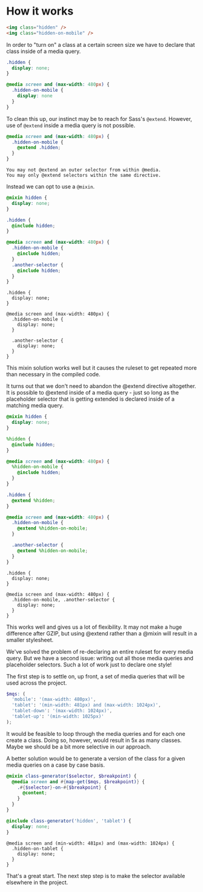 # How it works

```html
<img class="hidden" />
<img class="hidden-on-mobile" />
```

In order to "turn on" a class at a certain screen size we have to declare that class inside of a media query. 

```scss
.hidden {
  display: none;
}

@media screen and (max-width: 480px) {
  .hidden-on-mobile {
    display: none
  }
}
```

To clean this up, our instinct may be to reach for Sass's `@extend`. However, use of `@extend` inside a media query is not possible.

```scss
@media screen and (max-width: 480px) {
  .hidden-on-mobile {
    @extend .hidden;
  }
}
```
```
You may not @extend an outer selector from within @media.
You may only @extend selectors within the same directive.
```

Instead we can opt to use a `@mixin`.

```scss
@mixin hidden {
  display: none;
}

.hidden {
  @include hidden;
}

@media screen and (max-width: 480px) {
  .hidden-on-mobile {
    @include hidden;
  }
  .another-selector {
    @include hidden;
  }
}
```
```
.hidden {
  display: none;
}

@media screen and (max-width: 480px) {
  .hidden-on-mobile {
    display: none;
  }

  .another-selector {
    display: none;
  }
}

```

This mixin solution works well but it causes the ruleset to get repeated more than necessary in the compiled code. 

It turns out that we don't need to abandon the @extend directive altogether. It is possible to @extend inside of a media query - just so long as the placeholder selector that is getting extended is declared inside of a matching media query.

```scss
@mixin hidden {
  display: none;
}

%hidden {
  @include hidden;
}

@media screen and (max-width: 480px) {
  %hidden-on-mobile {
    @include hidden;
  }
}

.hidden {
  @extend %hidden;
}

@media screen and (max-width: 480px) {
  .hidden-on-mobile {
    @extend %hidden-on-mobile;
  }

  .another-selector {
    @extend %hidden-on-mobile;
  }
}
```
```
.hidden {
  display: none;
}

@media screen and (max-width: 480px) {
  .hidden-on-mobile, .another-selector {
    display: none;
  }
}
```

This works well and gives us a lot of flexibility. It may not make a huge difference after GZIP, but using @extend rather than a @mixin will result in a smaller stylesheet.

We've solved the problem of re-declaring an entire ruleset for every media query. But we have a second issue: writing out all those media queries and placeholder selectors. Such a lot of work just to declare one style!

The first step is to settle on, up front, a set of media queries that will be used across the project.

```scss
$mqs: (
  'mobile': '(max-width: 480px)',
  'tablet': '(min-width: 481px) and (max-width: 1024px)',
  'tablet-down': '(max-width: 1024px)',
  'tablet-up': '(min-width: 1025px)'
);
```

It would be feasible to loop through the media queries and for each one create a class. Doing so, however, would result in 5x as many classes. Maybe we should be a bit more selective in our approach.

A better solution would be to generate a version of the class for a given media queries on a case by case basis.

```scss
@mixin class-generator($selector, $breakpoint) {
  @media screen and #{map-get($mqs, $breakpoint)} {
    .#{$selector}-on-#{$breakpoint} {
      @content;
    }
  }
}

@include class-generator('hidden', 'tablet') {
  display: none;
}
```
```
@media screen and (min-width: 481px) and (max-width: 1024px) {
  .hidden-on-tablet {
    display: none;
  }
}
```

That's a great start. The next step step is to make the selector available elsewhere in the project.
